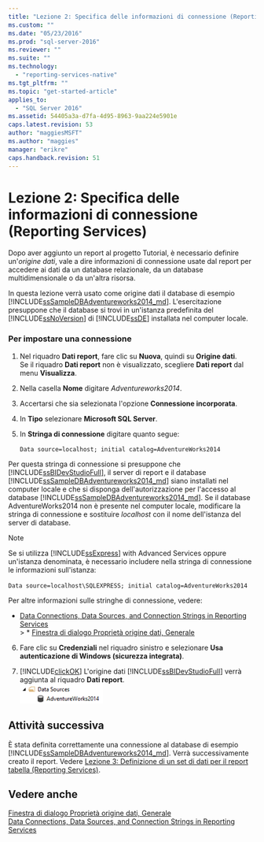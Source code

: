 ```yaml
---
title: "Lezione 2: Specifica delle informazioni di connessione (Reporting Services) | Microsoft Docs"
ms.custom: ""
ms.date: "05/23/2016"
ms.prod: "sql-server-2016"
ms.reviewer: ""
ms.suite: ""
ms.technology: 
  - "reporting-services-native"
ms.tgt_pltfrm: ""
ms.topic: "get-started-article"
applies_to: 
  - "SQL Server 2016"
ms.assetid: 54405a3a-d7fa-4d95-8963-9aa224e5901e
caps.latest.revision: 53
author: "maggiesMSFT"
ms.author: "maggies"
manager: "erikre"
caps.handback.revision: 51
---
```

# Lezione 2: Specifica delle informazioni di connessione (Reporting Services)
Dopo aver aggiunto un report al progetto Tutorial, è necessario definire un'*origine dati*, vale a dire informazioni di connessione usate dal report per accedere ai dati da un database relazionale, da un database multidimensionale o da un'altra risorsa.  
  
In questa lezione verrà usato come origine dati il database di esempio [!INCLUDE[ssSampleDBAdventureworks2014_md](../includes/sssampledbadventureworks2014-md.md)]. L'esercitazione presuppone che il database si trovi in un'istanza predefinita del [!INCLUDE[ssNoVersion](../includes/ssnoversion-md.md)] di [!INCLUDE[ssDE](../includes/ssde-md.md)] installata nel computer locale.  
  
### Per impostare una connessione  
  
1.  Nel riquadro **Dati report**, fare clic su **Nuova**, quindi su **Origine dati**.  
Se il riquadro **Dati report** non è visualizzato, scegliere **Dati report** dal menu **Visualizza**.  
  
   2.  Nella casella **Nome** digitare *Adventureworks2014*.  
  
3.  Accertarsi che sia selezionata l'opzione **Connessione incorporata**.  
  
4.  In **Tipo** selezionare **Microsoft SQL Server**.  
  
5.  In **Stringa di connessione** digitare quanto segue:  
  
    ```  
    Data source=localhost; initial catalog=AdventureWorks2014  
    ```  
  
Per questa stringa di connessione si presuppone che [!INCLUDE[ssBIDevStudioFull](../includes/ssbidevstudiofull-md.md)], il server di report e il database [!INCLUDE[ssSampleDBAdventureworks2014_md](../includes/sssampledbadventureworks2014-md.md)] siano installati nel computer locale e che si disponga dell'autorizzazione per l'accesso al database [!INCLUDE[ssSampleDBAdventureworks2014_md](../includes/sssampledbadventureworks2014-md.md)]. Se il database AdventureWorks2014 non è presente nel computer locale, modificare la stringa di connessione e sostituire *localhost* con il nome dell'istanza del server di database.
   
  
 > [!NOTE]  
 > Se si utilizza [!INCLUDE[ssExpress](../includes/ssexpress-md.md)] with Advanced Services oppure un'istanza denominata, è necessario includere nella stringa di connessione le informazioni sull'istanza:  
 >   
 > `Data source=localhost\SQLEXPRESS; initial catalog=AdventureWorks2014`  
 >   
 > Per altre informazioni sulle stringhe di connessione, vedere:  
 > *  [Data Connections, Data Sources, and Connection Strings in Reporting Services](../reporting-services/report-data/data-connections-data-sources-and-connection-strings-report-builder-and-ssrs.md)  
    > * [Finestra di dialogo Proprietà origine dati, Generale](../Topic/Data%20Source%20Properties%20Dialog%20Box,%20General.md)  
        
  
6.  Fare clic su **Credenziali** nel riquadro sinistro e selezionare **Usa autenticazione di Windows (sicurezza integrata)**.  
  
7.  [!INCLUDE[clickOK](../includes/clickok-md.md)] L'origine dati [!INCLUDE[ssBIDevStudioFull](../includes/ssbidevstudiofull-md.md)] verrà aggiunta al riquadro **Dati report**.  
![ssrs_adventureworks_datasource](../reporting-services/media/ssrs-adventureworks-datasource.png)  
## Attività successiva  
È stata definita correttamente una connessione al database di esempio [!INCLUDE[ssSampleDBAdventureworks2014_md](../includes/sssampledbadventureworks2014-md.md)]. Verrà successivamente creato il report. Vedere [Lezione 3: Definizione di un set di dati per il report tabella &#40;Reporting Services&#41;](../reporting-services/lesson-3-defining-a-dataset-for-the-table-report-reporting-services.md).  
  
## Vedere anche  
[Finestra di dialogo Proprietà origine dati, Generale](../Topic/Data%20Source%20Properties%20Dialog%20Box,%20General.md)  
[Data Connections, Data Sources, and Connection Strings in Reporting Services](../reporting-services/report-data/data-connections-data-sources-and-connection-strings-report-builder-and-ssrs.md)  
  
  
  

